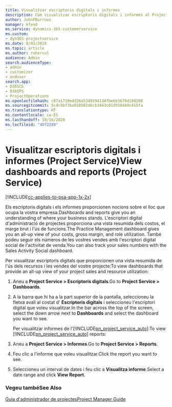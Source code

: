 ```yaml
---
title: Visualitzar escriptoris digitals i informes
description: Com visualitzar escriptoris digitals i informes al Project Service
author: JohnPBurrows
manager: kfend
ms.service: dynamics-365-customerservice
ms.custom:
- dyn365-projectservice
ms.date: 8/03/2018
ms.topic: article
ms.author: ruhercul
audience: Admin
search.audienceType:
- admin
- customizer
- enduser
search.app:
- D365CE
- D365PS
- ProjectOperations
ms.openlocfilehash: c07a1710edd26a5349194134fbebb3679d194268
ms.sourcegitcommit: 5c4c9bf3ba018562d6cb3443c01d550489c415fa
ms.translationtype: HT
ms.contentlocale: ca-ES
ms.lasthandoff: 10/16/2020
ms.locfileid: "4072289"
---
```

# <a name="view-dashboards-and-reports-project-service"></a><span data-ttu-id="a7722-103">Visualitzar escriptoris digitals i informes (Project Service)</span><span class="sxs-lookup"><span data-stu-id="a7722-103">View dashboards and reports (Project Service)</span></span>

[!INCLUDE[cc-applies-to-psa-app-1x-2x](../includes/cc-applies-to-psa-app-1x-2x.md)]

<span data-ttu-id="a7722-104">Els escriptoris digitals i els informes proporcionen nocions sobre el lloc que ocupa la vostra empresa.</span><span class="sxs-lookup"><span data-stu-id="a7722-104">Dashboards and reports give you an understanding of where your business stands.</span></span> <span data-ttu-id="a7722-105">L'escriptori digital d'administració de projectes proporciona una vista resumida dels costos, el marge brut i l'ús de funcions.</span><span class="sxs-lookup"><span data-stu-id="a7722-105">The Practice Management dashboard gives you an all-up view of your costs, gross margin, and role utilization.</span></span> <span data-ttu-id="a7722-106">També podeu seguir els números de les vostres vendes amb l'escriptori digital social de l'activitat de venda.</span><span class="sxs-lookup"><span data-stu-id="a7722-106">You can also track your sales numbers with the Sales Activity Social dashboard.</span></span>  
  
 <span data-ttu-id="a7722-107">Per visualitzar escriptoris digitals que proporcionen una vista resumida de l'ús dels recursos i les vendes del vostre projecte:</span><span class="sxs-lookup"><span data-stu-id="a7722-107">To view dashboards that provide an all-up view of your project sales and resource utilization:</span></span>  
  
1. <span data-ttu-id="a7722-108">Aneu a **Project Service > Escriptoris digitals**.</span><span class="sxs-lookup"><span data-stu-id="a7722-108">Go to **Project Service > Dashboards**.</span></span>  
  
2. <span data-ttu-id="a7722-109">A la barra que hi ha a la part superior de la pantalla, seleccioneu la fletxa avall al costat d' **Escriptoris digitals** i seleccioneu l'escriptori digital que voleu visualitzar.</span><span class="sxs-lookup"><span data-stu-id="a7722-109">In the bar across the top of the screen, select the down arrow next to **Dashboards** and select the dashboard you want to see.</span></span>  
  
   <span data-ttu-id="a7722-110">Per visualitzar informes de l'[!INCLUDE[pn_project_service_auto](../includes/pn-project-service-auto.md)]:</span><span class="sxs-lookup"><span data-stu-id="a7722-110">To view [!INCLUDE[pn_project_service_auto](../includes/pn-project-service-auto.md)] reports:</span></span>  
  
3. <span data-ttu-id="a7722-111">Aneu a **Project Service > Informes**.</span><span class="sxs-lookup"><span data-stu-id="a7722-111">Go to **Project Service > Reports**.</span></span>  
  
4. <span data-ttu-id="a7722-112">Feu clic a l'informe que voleu visualitzar.</span><span class="sxs-lookup"><span data-stu-id="a7722-112">Click the report you want to see.</span></span>  
  
5. <span data-ttu-id="a7722-113">Seleccioneu un interval de dates i feu clic a **Visualitza informe**.</span><span class="sxs-lookup"><span data-stu-id="a7722-113">Select a date range and click **View Report**.</span></span>  
  
### <a name="see-also"></a><span data-ttu-id="a7722-114">Vegeu també</span><span class="sxs-lookup"><span data-stu-id="a7722-114">See Also</span></span>  
 [<span data-ttu-id="a7722-115">Guia d'administrador de projectes</span><span class="sxs-lookup"><span data-stu-id="a7722-115">Project Manager Guide</span></span>](../psa/project-manager-guide.md)
